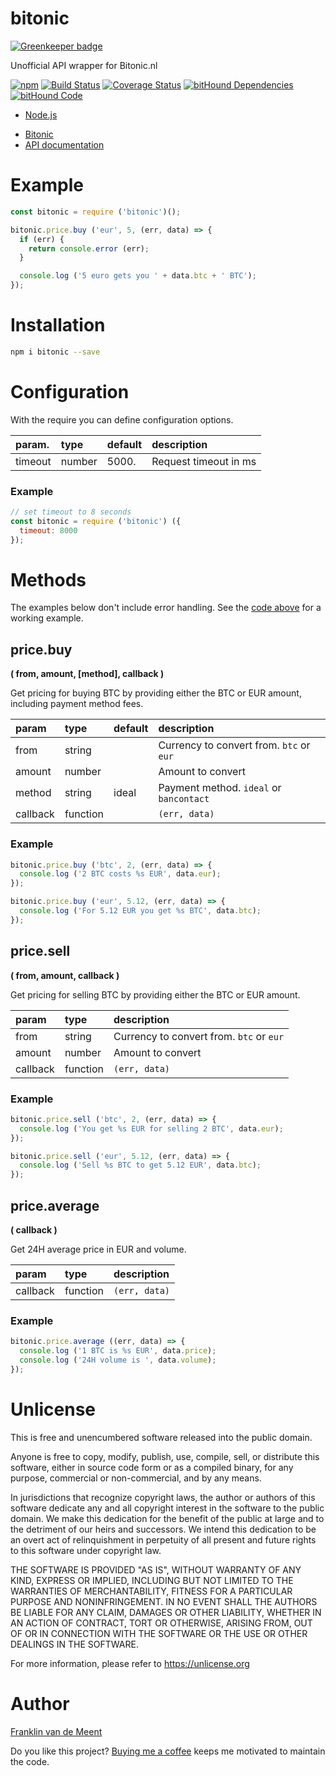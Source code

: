 # bitonic

[![Greenkeeper badge](https://badges.greenkeeper.io/fvdm/nodejs-bitonic.svg)](https://greenkeeper.io/)

Unofficial API wrapper for Bitonic.nl

[![npm](https://img.shields.io/npm/v/bitonic.svg?maxAge=3600)](https://github.com/fvdm/nodejs-bitonic/blob/master/CHANGELOG.md)
[![Build Status](https://travis-ci.org/fvdm/nodejs-bitonic.svg?branch=master)](https://travis-ci.org/fvdm/nodejs-bitonic)
[![Coverage Status](https://coveralls.io/repos/github/fvdm/nodejs-bitonic/badge.svg?branch=master)](https://coveralls.io/github/fvdm/nodejs-bitonic?branch=master)
[![bitHound Dependencies](https://www.bithound.io/github/fvdm/nodejs-bitonic/badges/dependencies.svg)](https://www.bithound.io/github/fvdm/nodejs-bitonic/develop/dependencies/npm)
[![bitHound Code](https://www.bithound.io/github/fvdm/nodejs-bitonic/badges/code.svg)](https://www.bithound.io/github/fvdm/nodejs-bitonic)

+ [Node.js](https://nodejs.org)
* [Bitonic](https://bitonic.nl)
* [API documentation](https://bitonic.nl/api)


# Example

```js
const bitonic = require ('bitonic')();

bitonic.price.buy ('eur', 5, (err, data) => {
  if (err) {
    return console.error (err);
  }

  console.log ('5 euro gets you ' + data.btc + ' BTC');
});
```


# Installation

```sh
npm i bitonic --save
```


# Configuration

With the require you can define configuration options.

param.  | type   | default | description
:-------|:-------|:--------|:-----------
timeout | number | 5000.   | Request timeout in ms


### Example

```js
// set timeout to 8 seconds
const bitonic = require ('bitonic') ({
  timeout: 8000
});
```


# Methods

The examples below don't include error handling.
See the [code above](#example) for a working example.

## price.buy
**( from, amount, [method], callback )**

Get pricing for buying BTC by providing either the
BTC or EUR amount, including payment method fees.

param    | type     | default | description
:--------|:---------|:--------|:---------------
from     | string   |         | Currency to convert from. `btc` or `eur`
amount   | number   |         | Amount to convert
method   | string   | ideal   | Payment method. `ideal` or `bancontact`
callback | function |         | `(err, data)`


### Example

```js
bitonic.price.buy ('btc', 2, (err, data) => {
  console.log ('2 BTC costs %s EUR', data.eur);
});

bitonic.price.buy ('eur', 5.12, (err, data) => {
  console.log ('For 5.12 EUR you get %s BTC', data.btc);
});
```


## price.sell
**( from, amount, callback )**

Get pricing for selling BTC by providing either the
BTC or EUR amount.

param    | type     | description
:--------|:---------|:-------------------------
from     | string   | Currency to convert from. `btc` or `eur`
amount   | number   | Amount to convert
callback | function | `(err, data)`


### Example

```js
bitonic.price.sell ('btc', 2, (err, data) => {
  console.log ('You get %s EUR for selling 2 BTC', data.eur);
});

bitonic.price.sell ('eur', 5.12, (err, data) => {
  console.log ('Sell %s BTC to get 5.12 EUR', data.btc);
});
```


## price.average
**( callback )**

Get 24H average price in EUR and volume.

param    | type     | description
:--------|:---------|:-------------
callback | function | `(err, data)`


### Example

```js
bitonic.price.average ((err, data) => {
  console.log ('1 BTC is %s EUR', data.price);
  console.log ('24H volume is ', data.volume);
});
```


# Unlicense

This is free and unencumbered software released into the public domain.

Anyone is free to copy, modify, publish, use, compile, sell, or
distribute this software, either in source code form or as a compiled
binary, for any purpose, commercial or non-commercial, and by any
means.

In jurisdictions that recognize copyright laws, the author or authors
of this software dedicate any and all copyright interest in the
software to the public domain. We make this dedication for the benefit
of the public at large and to the detriment of our heirs and
successors. We intend this dedication to be an overt act of
relinquishment in perpetuity of all present and future rights to this
software under copyright law.

THE SOFTWARE IS PROVIDED "AS IS", WITHOUT WARRANTY OF ANY KIND,
EXPRESS OR IMPLIED, INCLUDING BUT NOT LIMITED TO THE WARRANTIES OF
MERCHANTABILITY, FITNESS FOR A PARTICULAR PURPOSE AND NONINFRINGEMENT.
IN NO EVENT SHALL THE AUTHORS BE LIABLE FOR ANY CLAIM, DAMAGES OR
OTHER LIABILITY, WHETHER IN AN ACTION OF CONTRACT, TORT OR OTHERWISE,
ARISING FROM, OUT OF OR IN CONNECTION WITH THE SOFTWARE OR THE USE OR
OTHER DEALINGS IN THE SOFTWARE.

For more information, please refer to <https://unlicense.org>


# Author

[Franklin van de Meent](https://frankl.in)

Do you like this project?
[Buying me a coffee](https://ko-fi.com/franklin) keeps me motivated to maintain the code.